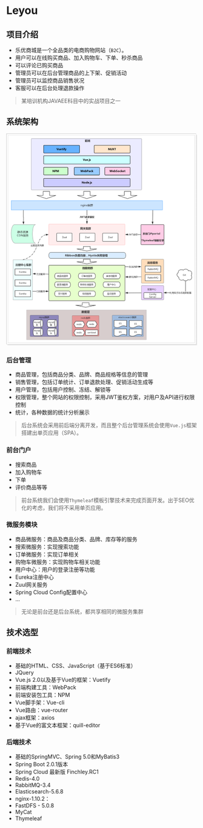 # Leyou

## 项目介绍

- 乐优商城是一个全品类的电商购物网站（`B2C`）。
- 用户可以在线购买商品、加入购物车、下单、秒杀商品
- 可以评论已购买商品
- 管理员可以在后台管理商品的上下架、促销活动
- 管理员可以监控商品销售状况
- 客服可以在后台处理退款操作

> 某培训机构JAVAEE科目中的实战项目之一

## 系统架构

![](asset\1525703759035.png)

### 后台管理

- 商品管理，包括商品分类、品牌、商品规格等信息的管理
- 销售管理，包括订单统计、订单退款处理、促销活动生成等
- 用户管理，包括用户控制、冻结、解锁等
- 权限管理，整个网站的权限控制，采用JWT鉴权方案，对用户及API进行权限控制
- 统计，各种数据的统计分析展示

> 后台系统会采用前后端分离开发，而且整个后台管理系统会使用`Vue.js`框架搭建出单页应用（SPA）。

### 前台门户

- 搜索商品
- 加入购物车
- 下单
- 评价商品等等

>  前台系统我们会使用`Thymeleaf`模板引擎技术来完成页面开发。出于SEO优化的考虑，我们将不采用单页应用。

### 微服务模块

- 商品微服务：商品及商品分类、品牌、库存等的服务
- 搜索微服务：实现搜索功能
- 订单微服务：实现订单相关
- 购物车微服务：实现购物车相关功能
- 用户中心：用户的登录注册等功能
- Eureka注册中心
- Zuul网关服务
- Spring Cloud Config配置中心
- ...

> 无论是前台还是后台系统，都共享相同的微服务集群

## 技术选型

### 前端技术

- 基础的HTML、CSS、JavaScript（基于ES6标准）
- JQuery
- Vue.js 2.0以及基于Vue的框架：Vuetify
- 前端构建工具：WebPack
- 前端安装包工具：NPM
- Vue脚手架：Vue-cli
- Vue路由：vue-router
- ajax框架：axios
- 基于Vue的富文本框架：quill-editor

### 后端技术

- 基础的SpringMVC、Spring 5.0和MyBatis3
- Spring Boot 2.0.1版本
- Spring Cloud 最新版 Finchley.RC1
- Redis-4.0
- RabbitMQ-3.4
- Elasticsearch-5.6.8
- nginx-1.10.2：
- FastDFS - 5.0.8
- MyCat
- Thymeleaf
